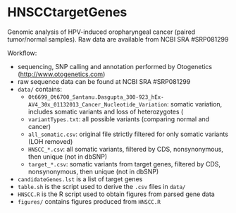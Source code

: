 # HNSCCtargetGenes

Genomic analysis of HPV-induced oropharyngeal cancer (paired tumor/normal samples).
Raw data are available from NCBI SRA #SRP081299

Workflow:
* sequencing, SNP calling and annotation performed by Otogenetics (http://www.otogenetics.com)
* raw sequence data can be found at NCBI SRA #SRP081299
* `data/` contains:
	* `Ot6699_Ot6700_Santanu.Dasgupta_300-923_hEx-AV4_30x_01132013_Cancer_Nucleotide_Variation`: somatic variation, includes somatic variants and loss of heterozygotes (
	* `variantTypes.txt`: all possible variants (comparing normal and cancer)
	* `all_somatic.csv`: original file strictly filtered for only somatic variants (LOH removed)
	* `HNSCC_*.csv`: all somatic variants, filtered by CDS, nonsynonymous, then unique (not in dbSNP)
	* `target_*.csv`: somatic variants from target genes, filtered by CDS, nonsynonymous, then unique (not in dbSNP)
* `candidateGenes.lst` is a list of target genes
* `table.sh` is the script used to derive the `.csv` files in `data/`
* `HNSCC.R` is the R script used to obtain figures from parsed gene data
* `figures/` contains figures produced from `HNSCC.R` 

